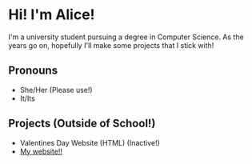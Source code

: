 # Hi! I'm Alice!
I'm a university student pursuing a degree in Computer Science. As the years go on, hopefully I'll make some projects that I stick with! 

## Pronouns
- She/Her (Please use!)
- It/Its
## Projects (Outside of School!)
- Valentines Day Website (HTML) (Inactive!)
- [My website!!](whonki/github.co)
<!--
**Whonki/Whonki** is a ✨ _special_ ✨ repository because its `README.md` (this file) appears on your GitHub profile.

Here are some ideas to get you started:

- 🔭 I’m currently working on ...
- 🌱 I’m currently learning ...
- 👯 I’m looking to collaborate on ...
- 🤔 I’m looking for help with ...
- 💬 Ask me about ...
- 📫 How to reach me: ...
- 😄 Pronouns: ...
- ⚡ Fun fact: ...
-->
